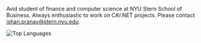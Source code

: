 Avid student of finance and computer science at NYU Stern School of Business. Always enthusiastic to work on C#/.NET projects. Please contact [ishan.pranav@stern.nyu.edu](mailto:ishan.pranav@stern.nyu.edu).

![Top Languages](https://github-readme-stats.vercel.app/api/top-langs/?username=ishanpranav&layout=pie&langs_count=20&theme=transparent&hide=csv)
